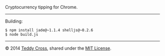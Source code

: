 Cryptocurrency tipping for Chrome.

---

Building:

    $ npm install jade@~1.1.4 shelljs@~0.2.6
    $ node build.js

---

© 2014 [Teddy Cross](http://tkaz.ec), shared under the [MIT License](http://www.opensource.org/licenses/MIT).